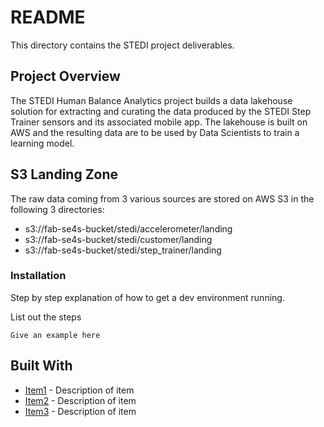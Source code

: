 # README

This directory contains the STEDI project deliverables.

## Project Overview

The STEDI Human Balance Analytics project builds a data lakehouse solution for extracting and curating the data produced by the STEDI Step Trainer sensors and its associated mobile app. The lakehouse is built on AWS and the resulting data are to be used by Data Scientists to  train a learning model.

## S3 Landing Zone

The raw data coming from 3 various sources are stored on AWS S3 in the following 3 directories:
- s3://fab-se4s-bucket/stedi/accelerometer/landing
- s3://fab-se4s-bucket/stedi/customer/landing
- s3://fab-se4s-bucket/stedi/step_trainer/landing
    



### Installation

Step by step explanation of how to get a dev environment running.

List out the steps

```
Give an example here
```


## Built With

* [Item1](www.item1.com) - Description of item
* [Item2](www.item2.com) - Description of item
* [Item3](www.item3.com) - Description of item
